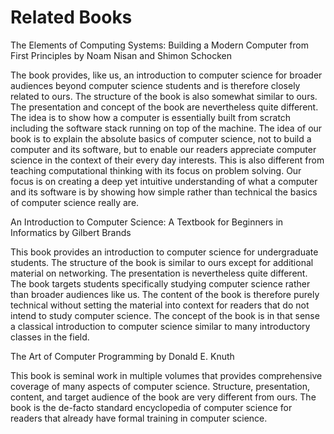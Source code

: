 # Related Books

The Elements of Computing Systems: Building a Modern Computer from First Principles by Noam Nisan and Shimon Schocken

The book provides, like us, an introduction to computer science for broader audiences beyond computer science students and is therefore closely related to ours. The structure of the book is also somewhat similar to ours. The presentation and concept of the book are nevertheless quite different. The idea is to show how a computer is essentially built from scratch including the software stack running on top of the machine. The idea of our book is to explain the absolute basics of computer science, not to build a computer and its software, but to enable our readers appreciate computer science in the context of their every day interests. This is also different from teaching computational thinking with its focus on problem solving. Our focus is on creating a deep yet intuitive understanding of what a computer and its software is by showing how simple rather than technical the basics of computer science really are.

An Introduction to Computer Science: A Textbook for Beginners in Informatics by Gilbert Brands

This book provides an introduction to computer science for undergraduate students. The structure of the book is similar to ours except for additional material on networking. The presentation is nevertheless quite different. The book targets students specifically studying computer science rather than broader audiences like us. The content of the book is therefore purely technical without setting the material into context for readers that do not intend to study computer science. The concept of the book is in that sense a classical introduction to computer science similar to many introductory classes in the field.

The Art of Computer Programming by Donald E. Knuth

This book is seminal work in multiple volumes that provides comprehensive coverage of many aspects of computer science. Structure, presentation, content, and target audience of the book are very different from ours. The book is the de-facto standard encyclopedia of computer science for readers that already have formal training in computer science.
